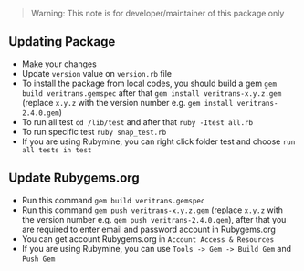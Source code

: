 > Warning: This note is for developer/maintainer of this package only

## Updating Package

- Make your changes
- Update `version` value on `version.rb` file
- To install the package from local codes, you should build a gem `gem build veritrans.gemspec` after that `gem install veritrans-x.y.z.gem` (replace `x.y.z` with the version number e.g. `gem install veritrans-2.4.0.gem`)
- To run all test `cd /lib/test` and after that `ruby -Itest all.rb`
- To run specific test `ruby snap_test.rb`
- If you are using Rubymine, you can right click folder test and choose `run all tests in test`

## Update Rubygems.org
- Run this command `gem build veritrans.gemspec`
- Run this command `gem push veritrans-x.y.z.gem` (replace `x.y.z` with the version number e.g. `gem push veritrans-2.4.0.gem`), after that you are required to enter email and password account in Rubygems.org
- You can get account Rubygems.org in `Account Access & Resources`
- If you are using Rubymine, you can use `Tools -> Gem -> Build Gem` and `Push Gem`